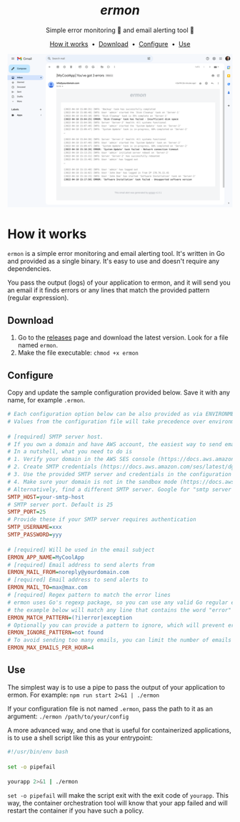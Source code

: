 <p align="center">
<h1 align=center><i>ermon</i></h1>
</p>

<p align=center>Simple error monitoring 🧐 and email alerting tool 📨</p>

<p align="center">
<a href="#how-it-works">How it works</a> &nbsp;&bull;&nbsp;
<a href="#download">Download</a> &nbsp;&bull;&nbsp;
<a href="#configure">Configure</a> &nbsp;&bull;&nbsp;
<a href="#use">Use</a>
</p>

![image](./screenshot.png)

# How it works

`ermon` is a simple error monitoring and email alerting tool. It's written in Go and provided as a single binary. It's easy to use and doesn't require any dependencies.

You pass the output (logs) of your application to ermon, and it will send you an email if it finds errors or any lines that match the provided pattern (regular expression).

## Download

1. Go to the [releases](https://github.com/gornostal/ermon/releases) page and download the latest version. Look for a file named `ermon`.
2. Make the file executable: `chmod +x ermon`

## Configure

Copy and update the sample configuration provided below. Save it with any name, for example `.ermon`.

```ini
# Each configuration option below can be also provided as via ENVIRONMENT VARIABLES variables!
# Values from the configuration file will take precedence over environment variables.

# [required] SMTP server host.
# If you own a domain and have AWS account, the easiest way to send emails is to use AWS SES.
# In a nutshell, what you need to do is
# 1. Verify your domain in the AWS SES console (https://docs.aws.amazon.com/ses/latest/dg/creating-identities.html)
# 2. Create SMTP credentials (https://docs.aws.amazon.com/ses/latest/dg/smtp-credentials.html)
# 3. Use the provided SMTP server and credentials in the configuration file.
# 4. Make sure your domain is not in the sandbox mode (https://docs.aws.amazon.com/ses/latest/dg/request-production-access.html) or verify the "mail to" address (https://docs.aws.amazon.com/ses/latest/dg/creating-identities.html).
# Alternatively, find a different SMTP server. Google for "smtp server for testing".
SMTP_HOST=your-smtp-host
# SMTP server port. Default is 25
SMTP_PORT=25
# Provide these if your SMTP server requires authentication
SMTP_USERNAME=xxx
SMTP_PASSWORD=yyy

# [required] Will be used in the email subject
ERMON_APP_NAME=MyCoolApp
# [required] Email address to send alerts from
ERMON_MAIL_FROM=noreply@yourdomain.com
# [required] Email address to send alerts to
ERMON_MAIL_TO=max@max.com
# [required] Regex pattern to match the error lines
# ermon uses Go's regexp package, so you can use any valid Go regular expression.
# the example below will match any line that contains the word "error" or "exception". (?i) makes the pattern case-insensitive.
ERMON_MATCH_PATTERN=(?i)error|exception
# Optionally you can provide a pattern to ignore, which will prevent ermon from treating the line as an error.
ERMON_IGNORE_PATTERN=not found
# To avoid sending too many emails, you can limit the number of emails sent per hour. Default is 4.
ERMON_MAX_EMAILS_PER_HOUR=4
```

## Use

The simplest way is to use a pipe to pass the output of your application to ermon. For example: `npm run start 2>&1 | ./ermon`

If your configuration file is not named `.ermon`, pass the path to it as an argument: `./ermon /path/to/your/config`

A more advanced way, and one that is useful for containerized applications, is to use a shell script like this as your entrypoint:

```bash
#!/usr/bin/env bash

set -o pipefail

yourapp 2>&1 | ./ermon
```

`set -o pipefail` will make the script exit with the exit code of `yourapp`. This way, the container orchestration tool will know that your app failed and will restart the container if you have such a policy.
